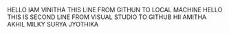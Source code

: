 HELLO IAM VINITHA THIS LINE FROM GITHUN TO LOCAL MACHINE
HELLO THIS IS SECOND LINE FROM VISUAL STUDIO TO GITHUB
HII
AMITHA
AKHIL
MILKY
SURYA 
JYOTHIKA